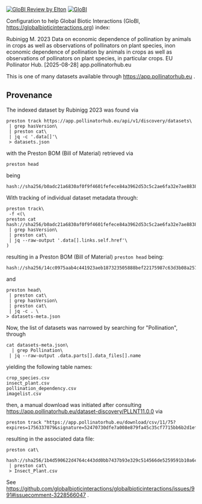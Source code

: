 [![GloBI Review by Elton](../../actions/workflows/review.yml/badge.svg)](../../actions/workflows/review.yml) [![GloBI](https://api.globalbioticinteractions.org/interaction.svg?accordingTo=globi:globalbioticinteractions/eupollinationhub&refutes=true&refutes=false)](https://globalbioticinteractions.org/?accordingTo=globi:globalbioticinteractions/eupollinationhub)

Configuration to help Global Biotic Interactions (GloBI, https://globalbioticinteractions.org) index: 

Rubinigg M. 2023 Data on economic dependence of pollination by animals in crops as well as observations of pollinators on plant species, inon economic dependence of pollination by animals in crops as well as observations of pollinators on plant species, in particular crops. EU Pollinator Hub. [2025-08-28] app.pollinatorhub.eu

This is one of many datasets available through https://app.pollinatorhub.eu .

## Provenance

The indexed dataset by Rubinigg 2023 was found via

```
preston track https://app.pollinatorhub.eu/api/v1/discovery/datasets\
 | grep hasVersion\
 | preston cat\
 | jq -c '.data[]'\
 > datasets.json
```

with the Preston BOM (Bill of Material) retrieved via 

```
preston head
```

being 

```
hash://sha256/b0adc21a6830af0f9f4601fefece84a3962d53c5c2ae6fa32e7ae88381dd6349
```

With tracking of individual dataset metadata through:

```
preston track\
 -f <(\
preston cat hash://sha256/b0adc21a6830af0f9f4601fefece84a3962d53c5c2ae6fa32e7ae88381dd6349\
 | grep hasVersion\
 | preston cat\
 | jq --raw-output '.data[].links.self.href'\
)
```

resulting in a Preston BOM (Bill of Material) ```preston head``` being:

```
hash://sha256/14cc0975aab4c441923aeb187323505888bef22175987c63d3b08a25762cd6ca
```

and

```
preston head\
 | preston cat\
 | grep hasVersion\
 | preston cat\
 | jq -c . \
> datasets-meta.json
```

Now, the list of datasets was narrowed by searching for "Pollination", through

```
cat datasets-meta.json\
  | grep Pollination\
 | jq --raw-output .data.parts[].data_files[].name
```

yielding the following table names:

```
crop_species.csv
insect_plant.csv
pollination_dependency.csv
imagelist.csv
```

then, a manual download was initiated after consulting https://app.pollinatorhub.eu/dataset-discovery/PLLNT11.0.0 via

```
preston track "https://app.pollinatorhub.eu/download/csv/11/75?expires=1756337079&signature=52470730dfe7a008e879fa45c35cf7715bb6b2d1efbff2b477b5f973001e52e4"
```

resulting in the associated data file:

```
preston cat\
 hash://sha256/1b4d590622d4764c443dd0bb7437b93e329c514566de5259591b10a6cc54f34e
 | preston cat\
 > Insect_Plant.csv
```



See https://github.com/globalbioticinteractions/globalbioticinteractions/issues/991#issuecomment-3228566047 . 


